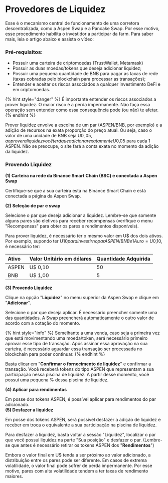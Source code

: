 # Provedores de Liquidez

Esse é o mecanismo central de funcionamento de uma corretora descentralizada, como a Aspen Swap e a Pancake Swap. Por esse motivo, esse procedimento habilita o investidor a participar da farm. Para saber mais, leia o artigo abaixo e assista o vídeo:[  
](https://docs.viralata.finance/ecossistema-viralata/viralata-swap/provendo-liquidez)

### Pré-requisitos:

* Possuir uma carteira de criptomoedas \(TrustWallet, Metamask\)
* Possuir as duas moedas/tokens que deseja adicionar liquidez;
* Possuir uma pequena quantidade de BNB para pagar as taxas de rede \(taxas cobradas pelo blockchain para processar as transações\);
* Entender e aceitar os riscos associados a qualquer investimento DeFi e em criptomoedas.



{% hint style="danger" %}
É importante entender os riscos associados a prover liquidez. O maior risco é a perda impermanente. Não faça essa operação sem entender como essa consequência pode \(ou não\) te afetar.
{% endhint %}

Prover liquidez envolve a escolha de um par \(ASPEN/BNB, por exemplo\) e a adição de recursos na exata proporção do preço atual. Ou seja, caso o valor de uma unidade de BNB seja U$0,05, ao prover a liquidez você terá que adicionar exatamente U$0,05 para cada 1 ASPEN. Não se preocupe, o site fará a conta exata no momento da adição da liquidez.

### Provendo Liquidez

**\(1\) Carteira na rede da Binance Smart Chain \(BSC\) e conectada a Aspen Swap**

Certifique-se que a sua carteira está na Binance Smart Chain e está conectada a página da Aspen Swap.

**\(2\) Seleção de par e swap**

Selecione o par que deseja adicionar a liquidez. Lembre-se que somente alguns pares são eletivos para receber recompensas \(verifique o menu "Recompensas" para obter os pares e rendimentos disponíveis\).

Para prover liquidez, é necessário ter o mesmo valor em U$ dos dois ativos. Por exemplo, supondo ter U$10 para investir no par ASPEN/BNB e 1 Auro = U$0,10, é necessário ter:

| Ativo | Valor Unitário em dólares | Quantidade Adquirida |
| :--- | :--- | :--- |
| ASPEN | U$ 0,10 | 50 |
| BNB | U$ 1,00 | 5 |

**\(3\) Provendo Liquidez**

Clique na opção "**Liquidez**" no menu superior da Aspen Swap e clique em "**Adicionar**".

Selecione o par que deseja aplicar. É necessário preencher somente uma das quantidades. A Swap preencherá automaticamente o outro valor de acordo com a cotação do momento.

{% hint style="info" %}
Semelhante a uma venda, caso seja a primeira vez que está movimentando uma moeda/token, será necessário primeiro aprovar esse tipo de transação. Após assinar essa aprovação na sua carteira, é necessário aguardar essa transação ser processada no blockchain para poder continuar.
{% endhint %}

Basta clicar em "**Confirmar o fornecimento de liquidez**" e confirmar a transação. Você receberá tokens do tipo ASPEN que representam a sua participação nessa piscina de liquidez. A partir desse momento, você possui uma pequena % dessa piscina de liquidez.

**\(4\) Aplicar para rendimentos**

Em posse dos tokens ASPEN, é possível aplicar para rendimentos do par adicionado.[  
](https://docs.viralata.finance/tutoriais/como-participar-dos-farms)**\(5\) Desfazer a liquidez**

Em posse dos tokens ASPEN, será possível desfazer a adição de liquidez e receber em troca o equivalente a sua participação na piscina de liquidez.

Para desfazer a liquidez, basta voltar a sessão "Liquidez", localizar o par que você possui liquidez na parte "Sua posição" e desfazer o par. \(Lembre-se que antes é necessário retirar os tokens ASPEN dos "**Rendimentos**"\)

Embora o valor final em U$ tenda a ser próximo ao valor adicionado, a distribuição entre os pares pode ser diferente. Em casos de extrema volatilidade, o valor final pode sofrer de perda impermanente. Por esse motivo, pares com alta volatilidade tendem a ter taxas de rendimento maiores.

